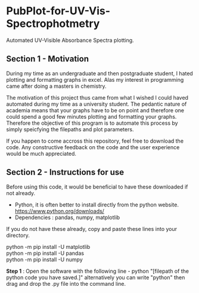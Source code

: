 # PubPlot-for-UV-Vis-Spectrophotmetry
Automated UV-Visible Absorbance Spectra plotting.

## Section 1 - Motivation

During my time as an undergraduate and then postgraduate student, I hated plotting and formatting graphs in excel. Alas my interest in programming came after doing a masters in chemistry. 

The motivation of this project thus came from what I wished I could haved automated during my time as a university student. The pedantic nature of academia means that your graphs have to be on point and therefore one could spend a good few minutes plotting and formatting your graphs. Therefore the objective of this program is to automate this process by simply speicfying the filepaths and plot parameters.

If you happen to come accross this repository, feel free to download the code. Any constructive feedback on the code and the user experience would be much
appreciated.

## Section 2 - Instructions for use

Before using this code, it would be beneficial to have these downloaded if not already.

- Python, it is often better to install directly from the python website.  
  https://www.python.org/downloads/
- Dependencies : pandas, numpy, matplotlib

If you do not have these already, copy and paste these lines into your directory.

python -m pip install -U matplotlib  
python -m pip install -U pandas  
python -m pip install -U numpy  

**Step 1** : Open the software with the following line - python "[filepath of the python code you have saved.]"
         alternatively you can write "python"  then drag and drop the .py file into the command line.
